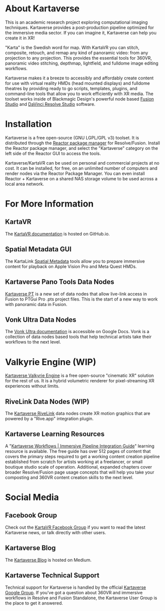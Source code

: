 # About Kartaverse

This is an academic research project exploring computational imaging techniques. Kartaverse provides a post-production pipeline optimized for the immersive media sector. If you can imagine it, Kartaverse can help you create it in XR!

"Karta" is the Swedish word for map. With KartaVR you can stitch, composite, retouch, and remap any kind of panoramic video: from any projection to any projection. This provides the essential tools for 360VR, panoramic video stitching, depthmap, lightfield, and fulldome image editing workflows. 

Kartaverse makes it a breeze to accessibly and affordably create content for use with virtual reality HMDs (head mounted displays) and fulldome theatres by providing ready to go scripts, templates, plugins, and command-line tools that allow you to work efficiently with XR media. The toolset works inside of Blackmagic Design's powerful node based [Fusion Studio](https://www.blackmagicdesign.com/products/fusion) and [DaVinci Resolve Studio](https://www.blackmagicdesign.com/products/davinciresolve/) software.

# Installation

Kartaverse is a free open-source (GNU LGPL/GPL v3) toolset. It is distributed through the [Reactor package manager](https://kartaverse.github.io/Reactor-Docs/#/reactor) for Resolve/Fusion. Install the Reactor package manager, and select the "Kartaverse" category on the left side of the Reactor GUI to access the tools.

Kartaverse/KartaVR can be used on personal and commercial projects at no cost. It can be installed, for free, on an unlimited number of computers and render nodes via the Reactor Package Manager. You can even install Reactor + Kartaverse on a shared NAS storage volume to be used across a local area network.

# For More Information

## KartaVR

The [KartaVR documentation](https://kartaverse.github.io/Kartaverse-Docs/#/) is hosted on GitHub.io.

## Spatial Metadata GUI

The KartaLink [Spatial Metadata](https://kartaverse.github.io/Kartaverse-Docs/#/) tools allow you to prepare immersive content for playback on Apple Vision Pro and Meta Quest HMDs.

## Kartaverse Pano Tools Data Nodes

[Kartaverse PT](https://kartaverse.github.io/PT-Data-Nodes-Docs/) is a new set of data nodes that allow live-link access in Fusion to PTGui Pro .pts project files. This is the start of a new way to work with panoramic data in Fusion.

## Vonk Ultra Data Nodes

The [Vonk Ultra documentation](https://docs.google.com/document/d/1U9WfdHlE1AZHdU6_ZQCB1I2nSa5I7TyHG2vKMi2I7v8/edit?usp=sharing) is accessible on Google Docs. Vonk is a collection of data nodes based tools that help technical artists take their workflows to the next level.

# Valkyrie Engine (WIP)
[Kartaverse Valkyrie Engine](https://kartaverse.github.io/ValkyrieEngine) is a free open-source "cinematic XR" solution for the rest of us. It is a hybrid volumetric renderer for pixel-streaming XR experiences without limits.

## RiveLink Data Nodes (WIP)
The [Kartaverse RiveLink](https://kartaverse.github.io/RiveLink/) data nodes create XR motion graphics that are powered by a "Rive.app" integration plugin.

## Kartaverse Learning Resources

A "[Kartaverse Workflows | Immersive Pipeline Integration Guide](https://docs.google.com/document/d/1tewIaHZh8mWI8x5BzlpZBkF8eXhK2b_XhTWiU_93HBA)" learning resource is available. The free guide has over 512 pages of content that covers the primary steps required to get a working content creation pipeline established from scratch for artists working at a freelancer, or small boutique studio scale of operation. Additional, expanded chapters cover broader Resolve/Fusion page usage concepts that will help you take your composting and 360VR content creation skills to the next level.

# Social Media

## Facebook Group

Check out the [KartaVR Facebook Group](https://www.facebook.com/groups/kartavr) if you want to read the latest Kartaverse news, or talk directly with other  users.

## Kartaverse Blog

The [Kartaverse Blog](https://medium.com/@andrewhazelden) is hosted on Medium.

## Kartaverse Technical Support

Technical support for Kartaverse is handled by the official [Kartaverse Google Group](https://groups.google.com/g/kartaverse/). If you've got a question about 360VR and immersive workflows in Resolve and Fusion Standalone, the Kartaverse User Group is the place to get it answered.

